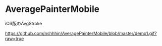 # AveragePainterMobile
iOS版のAvgStroke

https://github.com/nshhhin/AveragePainterMobile/blob/master/demo1.gif?raw=true
